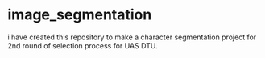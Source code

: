 # image_segmentation
i have created this repository to make a character segmentation project for 2nd round of selection process for UAS DTU.
